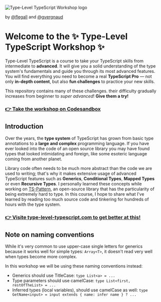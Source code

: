 

![Type-Level TypeScript Workshop logo](https://user-images.githubusercontent.com/9265418/194100467-b457d9da-0771-40b2-a822-786b1c150b5a.png)



by [@flegall](https://twitter.com/flornt) and [@gvergnaud](https://twitter.com/GabrielVergnaud)



# Welcome to the ✨ Type-Level TypeScript Workshop ✨



Type-Level TypeScript is a course to take your TypeScript skills from intermediate to **advanced**. It will give you a solid understanding of the type system's fundamentals and guide you through its most advanced features. You will find everything you need to become a real **TypeScript Pro** — not only **in-depth content**, but also **fun challenges** to practice your new skills.

This repository contains many of these challenges. their difficulty gradually increases from beginner to *super advanced*! **Give them a try!**

### [👉 Take the workshop on Codesandbox](https://codesandbox.io/s/github/gvergnaud/type-level-typescript-workshop?file=/00-introduction/exercises.ts)


## Introduction

Over the years, the **type system** of TypeScript has grown from basic type annotations to a **large and complex** programming language. If you have ever looked into the code of an open source library you may have found types that looked intimidating and foreign, like some esoteric language coming from another planet.

Library code often needs to be much more abstract than the code we are used to writing; that's why it makes extensive usage of advanced TypeScript features such as **Generics**, **Conditional Types**, **Mapped Types** or even **Recursive Types**. I personally learned these concepts while working on [TS-Pattern](https://github.com/gvergnaud/ts-pattern), an open-source library that has the particularity of being extremely hard to type. In this course, I hope to share what I've learned by reading too much source code and tinkering for hundreds of hours with the type system.

### [👉 Visite type-level-typescript.com to get better at this!](https://type-level-typescript.com)


## Note on naming conventions

While it's very common to use upper-case single letters for generics because it works well for simple types: `Array<T>`, it doesn't read very well when types become more complex.

In this workshop we will be using these naming conventions instead:

- Generics should use TitleCase: `type List<a> = ...`
- Type parameters should use camelCase: `type List<first, restOfTheList> = ...`
- Inferred types (local variables), should use camelCase as well: `type GetName<input> = input extends { name: infer name } ? ...`

